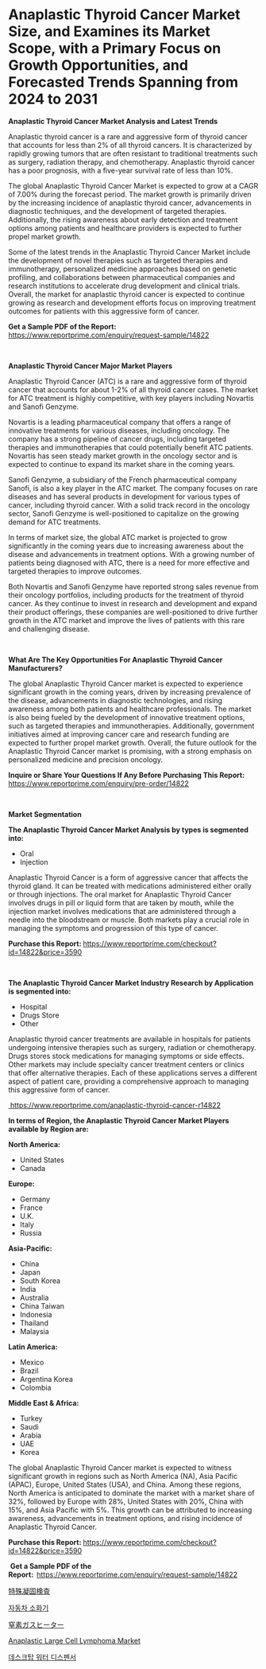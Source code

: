 <p><h1>Anaplastic Thyroid Cancer Market Size, and Examines its Market Scope, with a Primary Focus on Growth Opportunities, and Forecasted Trends Spanning from 2024 to 2031</h1></p><p><strong>Anaplastic Thyroid Cancer Market Analysis and Latest Trends</strong></p>
<p><p>Anaplastic thyroid cancer is a rare and aggressive form of thyroid cancer that accounts for less than 2% of all thyroid cancers. It is characterized by rapidly growing tumors that are often resistant to traditional treatments such as surgery, radiation therapy, and chemotherapy. Anaplastic thyroid cancer has a poor prognosis, with a five-year survival rate of less than 10%.</p><p>The global Anaplastic Thyroid Cancer Market is expected to grow at a CAGR of 7.00% during the forecast period. The market growth is primarily driven by the increasing incidence of anaplastic thyroid cancer, advancements in diagnostic techniques, and the development of targeted therapies. Additionally, the rising awareness about early detection and treatment options among patients and healthcare providers is expected to further propel market growth.</p><p>Some of the latest trends in the Anaplastic Thyroid Cancer Market include the development of novel therapies such as targeted therapies and immunotherapy, personalized medicine approaches based on genetic profiling, and collaborations between pharmaceutical companies and research institutions to accelerate drug development and clinical trials. Overall, the market for anaplastic thyroid cancer is expected to continue growing as research and development efforts focus on improving treatment outcomes for patients with this aggressive form of cancer.</p></p>
<p><strong>Get a Sample PDF of the Report:&nbsp;</strong> <a href="https://www.reportprime.com/enquiry/request-sample/14822">https://www.reportprime.com/enquiry/request-sample/14822</a></p>
<p>&nbsp;</p>
<p><strong>Anaplastic Thyroid Cancer Major Market Players</strong></p>
<p><p>Anaplastic Thyroid Cancer (ATC) is a rare and aggressive form of thyroid cancer that accounts for about 1-2% of all thyroid cancer cases. The market for ATC treatment is highly competitive, with key players including Novartis and Sanofi Genzyme.</p><p>Novartis is a leading pharmaceutical company that offers a range of innovative treatments for various diseases, including oncology. The company has a strong pipeline of cancer drugs, including targeted therapies and immunotherapies that could potentially benefit ATC patients. Novartis has seen steady market growth in the oncology sector and is expected to continue to expand its market share in the coming years.</p><p>Sanofi Genzyme, a subsidiary of the French pharmaceutical company Sanofi, is also a key player in the ATC market. The company focuses on rare diseases and has several products in development for various types of cancer, including thyroid cancer. With a solid track record in the oncology sector, Sanofi Genzyme is well-positioned to capitalize on the growing demand for ATC treatments.</p><p>In terms of market size, the global ATC market is projected to grow significantly in the coming years due to increasing awareness about the disease and advancements in treatment options. With a growing number of patients being diagnosed with ATC, there is a need for more effective and targeted therapies to improve outcomes.</p><p>Both Novartis and Sanofi Genzyme have reported strong sales revenue from their oncology portfolios, including products for the treatment of thyroid cancer. As they continue to invest in research and development and expand their product offerings, these companies are well-positioned to drive further growth in the ATC market and improve the lives of patients with this rare and challenging disease.</p></p>
<p>&nbsp;</p>
<p><strong>What Are The Key Opportunities For Anaplastic Thyroid Cancer Manufacturers?</strong></p>
<p><p>The global Anaplastic Thyroid Cancer market is expected to experience significant growth in the coming years, driven by increasing prevalence of the disease, advancements in diagnostic technologies, and rising awareness among both patients and healthcare professionals. The market is also being fueled by the development of innovative treatment options, such as targeted therapies and immunotherapies. Additionally, government initiatives aimed at improving cancer care and research funding are expected to further propel market growth. Overall, the future outlook for the Anaplastic Thyroid Cancer market is promising, with a strong emphasis on personalized medicine and precision oncology.</p></p>
<p><strong>Inquire or Share Your Questions If Any Before Purchasing This Report:</strong> <a href="https://www.reportprime.com/enquiry/pre-order/14822">https://www.reportprime.com/enquiry/pre-order/14822</a></p>
<p>&nbsp;</p>
<p><strong>Market Segmentation</strong></p>
<p><strong>The Anaplastic Thyroid Cancer Market Analysis by types is segmented into:</strong></p>
<p><ul><li>Oral</li><li>Injection</li></ul></p>
<p><p>Anaplastic Thyroid Cancer is a form of aggressive cancer that affects the thyroid gland. It can be treated with medications administered either orally or through injections. The oral market for Anaplastic Thyroid Cancer involves drugs in pill or liquid form that are taken by mouth, while the injection market involves medications that are administered through a needle into the bloodstream or muscle. Both markets play a crucial role in managing the symptoms and progression of this type of cancer.</p></p>
<p><strong>Purchase this Report:&nbsp;</strong><a href="https://www.reportprime.com/checkout?id=14822&price=3590">https://www.reportprime.com/checkout?id=14822&price=3590</a></p>
<p>&nbsp;</p>
<p><strong>The Anaplastic Thyroid Cancer Market Industry Research by Application is segmented into:</strong></p>
<p><ul><li>Hospital</li><li>Drugs Store</li><li>Other</li></ul></p>
<p><p>Anaplastic thyroid cancer treatments are available in hospitals for patients undergoing intensive therapies such as surgery, radiation or chemotherapy. Drugs stores stock medications for managing symptoms or side effects. Other markets may include specialty cancer treatment centers or clinics that offer alternative therapies. Each of these applications serves a different aspect of patient care, providing a comprehensive approach to managing this aggressive form of cancer.</p></p>
<p><a href="https://www.reportprime.com/anaplastic-thyroid-cancer-r14822">&nbsp;https://www.reportprime.com/anaplastic-thyroid-cancer-r14822</a></p>
<p><strong>In terms of Region, the Anaplastic Thyroid Cancer Market Players available by Region are:</strong></p>
<p>
    <p> <strong> North America: </strong>
        <ul>
            <li>United States</li>
            <li>Canada</li>
        </ul>
        </p> 
    <p> <strong> Europe: </strong>
        <ul>
            <li>Germany</li>
            <li>France</li>
            <li>U.K.</li>
            <li>Italy</li>
            <li>Russia</li>
        </ul>
        </p> 
    <p> <strong> Asia-Pacific: </strong>
        <ul>
            <li>China</li>
            <li>Japan</li>
            <li>South Korea</li>
            <li>India</li>
            <li>Australia</li>
            <li>China Taiwan</li>
            <li>Indonesia</li>
            <li>Thailand</li>
            <li>Malaysia</li>
        </ul>
        </p> 
    <p> <strong> Latin America: </strong>
        <ul>
            <li>Mexico</li>
            <li>Brazil</li>
            <li>Argentina Korea</li>
            <li>Colombia</li>
        </ul>
        </p> 
    <p> <strong> Middle East & Africa: </strong>
        <ul>
            <li>Turkey</li>
            <li>Saudi</li>
            <li>Arabia</li>
            <li>UAE</li>
            <li>Korea</li>
        </ul>
    </p>
    </p>
<p><p>The global Anaplastic Thyroid Cancer market is expected to witness significant growth in regions such as North America (NA), Asia Pacific (APAC), Europe, United States (USA), and China. Among these regions, North America is anticipated to dominate the market with a market share of 32%, followed by Europe with 28%, United States with 20%, China with 15%, and Asia Pacific with 5%. This growth can be attributed to increasing awareness, advancements in treatment options, and rising incidence of Anaplastic Thyroid Cancer.</p></p>
<p><strong>Purchase this Report: </strong><a href="https://www.reportprime.com/checkout?id=14822&price=3590">https://www.reportprime.com/checkout?id=14822&price=3590</a></p>
<p>&nbsp;<strong>Get a Sample PDF of the Report:&nbsp;&nbsp;</strong><a href="https://www.reportprime.com/enquiry/request-sample/14822">https://www.reportprime.com/enquiry/request-sample/14822</a></p>
<p><strong></strong></p>
<p><p><a href="https://github.com/andrade7361/Market-Research-Report-List-1/blob/main/579773481159.md">特殊凝固検査</a></p><p><a href="https://github.com/Penelolack456456/Market-Research-Report-List-1/blob/main/831115575657.md">자동차 소화기</a></p><p><a href="https://medium.com/@elishelacruz56456/%E7%AA%92%E7%B4%A0%E3%82%AC%E3%82%B9%E3%83%92%E3%83%BC%E3%82%BF%E3%83%BC%E5%B8%82%E5%A0%B4%E3%81%AE%E3%83%A1%E3%83%88%E3%83%AA%E3%82%AF%E3%82%B9%E3%81%AE%E8%A7%A3%E8%AA%AD-%E5%B8%82%E5%A0%B4%E3%82%B7%E3%82%A7%E3%82%A2-%E3%83%88%E3%83%AC%E3%83%B3%E3%83%89-%E6%88%90%E9%95%B7%E3%83%91%E3%82%BF%E3%83%BC%E3%83%B3-b697e718986f">窒素ガスヒーター</a></p><p><a href="https://github.com/Sinjinluong3e0awx2m195k76/Market-Research-Report-List-2/blob/main/anaplastic-large-cell-lymphoma-market.md">Anaplastic Large Cell Lymphoma Market</a></p><p><a href="https://medium.com/@fredajerde/%EB%8D%B0%EC%8A%A4%ED%81%AC%ED%83%91-%EC%A0%95%EC%88%98%EA%B8%B0-%EC%8B%9C%EC%9E%A5-%EB%B3%B4%EA%B3%A0%EC%84%9C%EB%8A%94-%EC%9D%B4-%EC%8B%9C%EC%9E%A5%EC%9D%98-%EC%B5%9C%EC%8B%A0-%ED%8A%B8%EB%A0%8C%EB%93%9C%EC%99%80-%EC%84%B1%EC%9E%A5-%EA%B8%B0%ED%9A%8C%EB%A5%BC-%EB%B0%9D%ED%98%80%EC%A4%8D%EB%8B%88%EB%8B%A4-617fde931a6b">데스크탑 워터 디스펜서</a></p></p>